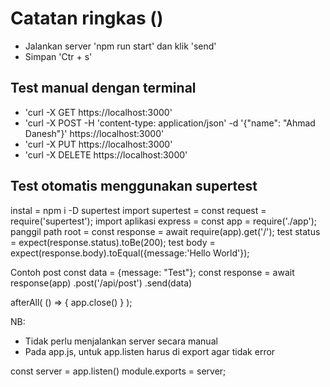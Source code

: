 # Catatan ringkas ()

- Jalankan server 'npm run start' dan klik 'send'
- Simpan 'Ctr + s'

## Test manual dengan terminal
- 'curl -X GET https://localhost:3000'
- 'curl -X POST -H 'content-type: application/json' -d '{"name": "Ahmad Danesh"}'  https://localhost:3000'
- 'curl -X PUT https://localhost:3000'
- 'curl -X DELETE https://localhost:3000'

## Test otomatis menggunakan supertest
instal = npm i -D supertest
import supertest = const request = require('supertest');
import aplikasi express = const app = require('./app');
panggil path root = const response = await require(app).get('/');
test status = expect(response.status).toBe(200);
test body = expect(response.body).toEqual({message:'Hello World'});

Contoh post
const data = {message: "Test"};
const response = await response(app)
 .post('/api/post')
 .send(data)

afterAll( () => {
    app.close()  <!-- Menutup server setelah semua test selesai -->
} );

NB: 
- Tidak perlu menjalankan server secara manual
- Pada app.js, untuk app.listen harus di export agar tidak error

const server = app.listen()
module.exports = server;